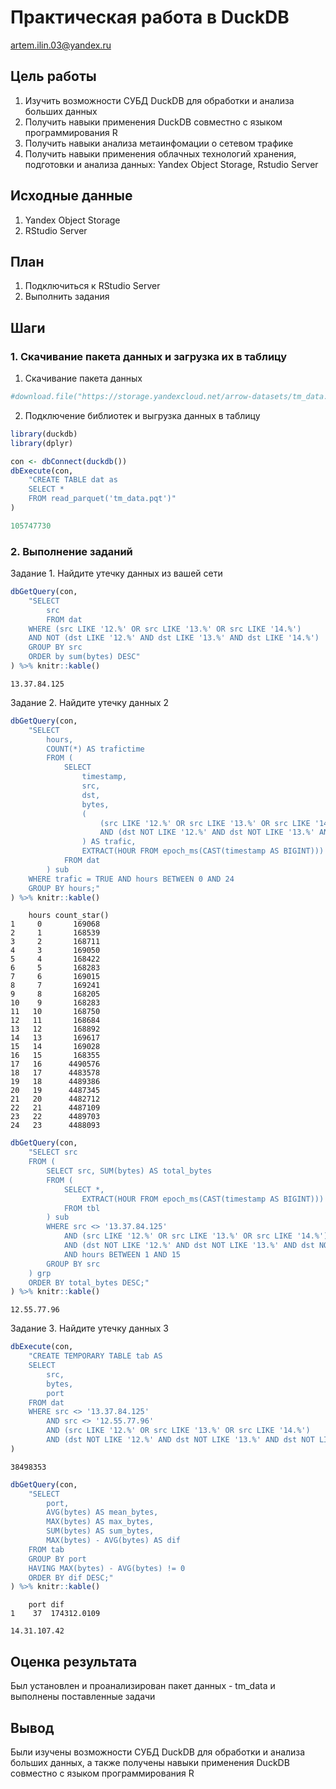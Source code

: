 # Практическая работа в DuckDB

artem.ilin.03@yandex.ru

## Цель работы
1. Изучить возможности СУБД DuckDB для обработки и анализа больших данных
2. Получить навыки применения DuckDB совместно с языком программирования R
3. Получить навыки анализа метаинфомации о сетевом трафике
4. Получить навыки применения облачных технологий хранения, подготовки и анализа данных: Yandex Object Storage, Rstudio Server

## Исходные данные

1. Yandex Object Storage
2. RStudio Server

## План

1. Подключиться к RStudio Server
2. Выполнить задания


## Шаги

### 1. Скачивание пакета данных и загрузка их в таблицу

1. Скачивание пакета данных
```r
#download.file("https://storage.yandexcloud.net/arrow-datasets/tm_data.pqt",destfile = "tm_data.pqt")
```
2. Подключение библиотек и выгрузка данных в таблицу
```r 
library(duckdb)
library(dplyr)

con <- dbConnect(duckdb())
dbExecute(con, 
    "CREATE TABLE dat as 
    SELECT * 
    FROM read_parquet('tm_data.pqt')"
)
```
```r
105747730
```
### 2. Выполнение заданий
 
Задание 1. Найдите утечку данных из вашей сети
```r
dbGetQuery(con,
    "SELECT 
        src 
        FROM dat
    WHERE (src LIKE '12.%' OR src LIKE '13.%' OR src LIKE '14.%') 
    AND NOT (dst LIKE '12.%' AND dst LIKE '13.%' AND dst LIKE '14.%')
    GROUP BY src
    ORDER by sum(bytes) DESC"
) %>% knitr::kable()
```
```{r}
13.37.84.125
```
Задание 2. Найдите утечку данных 2
```r
dbGetQuery(con,
    "SELECT 
        hours,
        COUNT(*) AS trafictime
        FROM (
            SELECT 
                timestamp,
                src,
                dst,
                bytes,
                (
                    (src LIKE '12.%' OR src LIKE '13.%' OR src LIKE '14.%')
                    AND (dst NOT LIKE '12.%' AND dst NOT LIKE '13.%' AND dst NOT LIKE '14.%')
                ) AS trafic,
                EXTRACT(HOUR FROM epoch_ms(CAST(timestamp AS BIGINT))) AS hours
            FROM dat
        ) sub
    WHERE trafic = TRUE AND hours BETWEEN 0 AND 24
    GROUP BY hours;"
) %>% knitr::kable()
```
```{r}
    hours count_star()
1     0       169068
2     1       168539
3     2       168711
4     3       169050
5     4       168422
6     5       168283
7     6       169015
8     7       169241
9     8       168205
10    9       168283
11   10       168750
12   11       168684
13   12       168892
14   13       169617
15   14       169028
16   15       168355
17   16      4490576
18   17      4483578
19   18      4489386
20   19      4487345
21   20      4482712
22   21      4487109
23   22      4489703
24   23      4488093
```

```r 
dbGetQuery(con,
    "SELECT src
    FROM (
        SELECT src, SUM(bytes) AS total_bytes
        FROM (
            SELECT *,
                EXTRACT(HOUR FROM epoch_ms(CAST(timestamp AS BIGINT))) AS hours
            FROM tbl
        ) sub
        WHERE src <> '13.37.84.125'
            AND (src LIKE '12.%' OR src LIKE '13.%' OR src LIKE '14.%')
            AND (dst NOT LIKE '12.%' AND dst NOT LIKE '13.%' AND dst NOT LIKE '14.%')
            AND hours BETWEEN 1 AND 15
        GROUP BY src
    ) grp
    ORDER BY total_bytes DESC;"
) %>% knitr::kable()
```
```{r}
12.55.77.96
```
Задание 3. Найдите утечку данных 3
```r
dbExecute(con,
    "CREATE TEMPORARY TABLE tab AS
    SELECT 
        src, 
        bytes, 
        port
    FROM dat
    WHERE src <> '13.37.84.125'
        AND src <> '12.55.77.96'
        AND (src LIKE '12.%' OR src LIKE '13.%' OR src LIKE '14.%')
        AND (dst NOT LIKE '12.%' AND dst NOT LIKE '13.%' AND dst NOT LIKE '14.%');"
)
```
```{r}
38498353
```
```r 
dbGetQuery(con,
    "SELECT 
        port, 
        AVG(bytes) AS mean_bytes, 
        MAX(bytes) AS max_bytes, 
        SUM(bytes) AS sum_bytes, 
        MAX(bytes) - AVG(bytes) AS dif
    FROM tab
    GROUP BY port
    HAVING MAX(bytes) - AVG(bytes) != 0
    ORDER BY dif DESC;"
) %>% knitr::kable()
```
```{r}
    port dif
1    37  174312.0109
```
```{r}
14.31.107.42
```

## Оценка результата

Был установлен и проанализирован пакет данных - tm_data и выполнены поставленные задачи

## Вывод

Были изучены возможности СУБД DuckDB для обработки и анализа больших данных, а также получены навыки применения DuckDB совместно с языком программирования R
